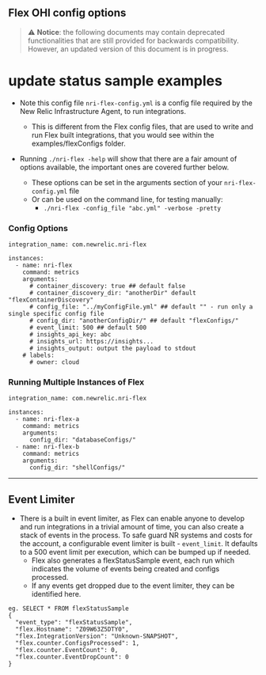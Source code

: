 ## Flex OHI config options

> ⚠️ **Notice**: the following documents may contain deprecated functionalities that are still provided for backwards compatibility. However, an updated version of this document is in progress. 

# update status sample examples

* Note this config file `nri-flex-config.yml` is a config file required by the New Relic Infrastructure Agent, to run integrations. 
    * This is different from the Flex config files, that are used to write and run Flex built integrations, that you would see within the examples/flexConfigs folder.

* Running `./nri-flex -help` will show that there are a fair amount of options available, the important ones are covered further below.
    * These options can be set in the arguments section of your `nri-flex-config.yml` file
    * Or can be used on the command line, for testing manually:
        * `./nri-flex -config_file "abc.yml" -verbose -pretty`

### Config Options

```
integration_name: com.newrelic.nri-flex

instances:
  - name: nri-flex
    command: metrics
    arguments:
      # container_discovery: true ## default false
      # container_discovery_dir: "anotherDir" default "flexContainerDiscovery" 
      # config_file: "../myConfigFile.yml" ## default "" - run only a single specific config file
      # config_dir: "anotherConfigDir/" ## default "flexConfigs/"
      # event_limit: 500 ## default 500
      # insights_api_key: abc
      # insights_url: https://insights...
      # insights_output: output the payload to stdout
    # labels:
      # owner: cloud
```

### Running Multiple Instances of Flex

```
integration_name: com.newrelic.nri-flex

instances:
  - name: nri-flex-a
    command: metrics
    arguments:
      config_dir: "databaseConfigs/"
  - name: nri-flex-b
    command: metrics
    arguments:
      config_dir: "shellConfigs/"
```
---
## Event Limiter

* There is a built in event limiter, as Flex can enable anyone to develop and run integrations in a trivial amount of time, you can also create a stack of events in the process. To safe guard NR systems and costs for the account, a configurable event limiter is built - `event_limit`. It defaults to a 500 event limit per execution, which can be bumped up if needed.
    * Flex also generates a flexStatusSample event, each run which indicates the volume of events being created and configs processed.
    * If any events get dropped due to the event limiter, they can be identified here.
```
eg. SELECT * FROM flexStatusSample
{
  "event_type": "flexStatusSample",
  "flex.Hostname": "Z09W63Z5DTY0",
  "flex.IntegrationVersion": "Unknown-SNAPSHOT",
  "flex.counter.ConfigsProcessed": 1,
  "flex.counter.EventCount": 0,
  "flex.counter.EventDropCount": 0
}
```